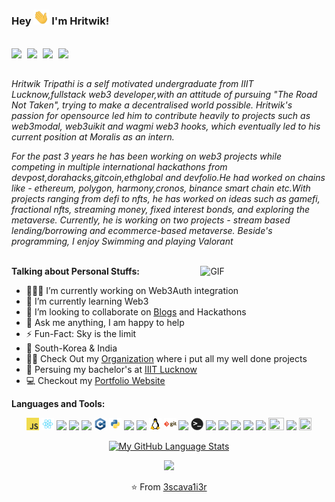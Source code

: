 ### Hey <img width="25" src="https://github.com/viral-sangani/viral-sangani/blob/master/Assets/Hi.gif" /> I'm Hritwik! 

<br />
<span>
 <a href="https://twitter.com/0xHritwik">
<img align="left" width="25px" src="https://img.icons8.com/external-justicon-lineal-color-justicon/64/000000/external-twitter-social-media-justicon-lineal-color-justicon.png"/>
  
</a>
<a href="https://www.linkedin.com/in/hritwikt/">
  <img align="left" width="25px" src="https://img.icons8.com/external-justicon-lineal-color-justicon/64/000000/external-linkedin-social-media-justicon-lineal-color-justicon.png"/></a>

 
<a href="mailto:tripathi.hritwik@gmail.com/">
  <img align="left" width="25px" src="https://img.icons8.com/external-justicon-lineal-color-justicon/64/000000/external-gmail-social-media-justicon-lineal-color-justicon.png"/></a>

<a href="https://www.instagram.com/_hritwik.tripathi_">
<img align="left" width="25px" src="https://img.icons8.com/external-justicon-lineal-color-justicon/64/000000/external-instagram-social-media-justicon-lineal-color-justicon.png"/></a>
<span>
  
<br />
<br />

<i>Hritwik Tripathi is a self motivated undergraduate from IIIT Lucknow,fullstack web3 developer,with an attitude of pursuing "The Road Not Taken", trying to make a decentralised world possible.
Hritwik's passion for opensource led him to contribute heavily to projects such as web3modal, web3uikit and wagmi web3 hooks, which eventually led to his current position at Moralis as an intern.

For the past 3 years he has been working on web3 projects while competing in multiple international hackathons from devpost,dorahacks,gitcoin,ethglobal and devfolio.He had worked on chains like - ethereum, polygon, harmony,cronos, binance smart chain etc.With projects ranging from defi to nfts, he has worked on ideas such as gamefi, fractional nfts, streaming money, fixed interest bonds, and exploring the metaverse. Currently, he is working on two projects - stream based lending/borrowing and ecommerce-based metaverse. Beside's programming, I enjoy Swimming and playing Valorant</i>
<br /><br />

<img height= "40%" width="40%" align="right" alt="GIF" src="https://s-media-cache-ak0.pinimg.com/originals/5c/d6/3f/5cd63fd3b407ff02bb89d342741b452d.gif" />

**Talking about Personal Stuffs:**

- 👨🏽‍💻 I’m currently working on Web3Auth integration
- 🌱 I’m currently learning Web3
- 👯 I’m looking to collaborate on [Blogs](https://3scava1i3r.hashnode.dev/) and Hackathons
- 💬 Ask me anything, I am happy to help
- ⚡️ Fun-Fact: Sky is the limit
- 💖 South-Korea & India
- 🤟🏻 Check Out my [Organization](https://github.com/3scava1i3r-Projects) where i put all my well done projects
- 🏫 Persuing my bachelor's at <a href="https://iiitl.ac.in/">IIIT Lucknow</a>
- 💻 Checkout my [Portfolio Website](https://3scava1i3r.netlify.app/)
 
**Languages and Tools:**  


 <div align="center">
  
  
  
<code><img height="20" src="https://raw.githubusercontent.com/github/explore/80688e429a7d4ef2fca1e82350fe8e3517d3494d/topics/javascript/javascript.png"></code>
<code><img height="20" src="https://raw.githubusercontent.com/github/explore/80688e429a7d4ef2fca1e82350fe8e3517d3494d/topics/react-native/react-native.png"></code>
<code><img height="20" src="https://external-content.duckduckgo.com/iu/?u=https%3A%2F%2Ftse1.mm.bing.net%2Fth%3Fid%3DOIP.bI8KDjd8-nDvzTX_Uok7FwHaHa%26pid%3DApi&f=1"></code>
<code><img height="20" src="https://external-content.duckduckgo.com/iu/?u=https%3A%2F%2Ftse1.mm.bing.net%2Fth%3Fid%3DOIP.7D5uM_zPzVpXQMoruEzRPAHaKc%26pid%3DApi&f=1"></code>
<code><img height="20" src="https://external-content.duckduckgo.com/iu/?u=https%3A%2F%2Ftse3.mm.bing.net%2Fth%3Fid%3DOIP.xQCjgB2DVqhtqGoGw9E6TQHaHa%26pid%3DApi&f=1"></code>
<code><img height="20" src="https://raw.githubusercontent.com/github/explore/80688e429a7d4ef2fca1e82350fe8e3517d3494d/topics/cpp/cpp.png"></code>
<code><img height="20" src="https://raw.githubusercontent.com/github/explore/80688e429a7d4ef2fca1e82350fe8e3517d3494d/topics/python/python.png"></code>
<code><img height="20" src="https://img.icons8.com/nolan/64/ethereum.png"></code>
<code><img height="20" src="https://external-content.duckduckgo.com/iu/?u=https%3A%2F%2Ftse1.mm.bing.net%2Fth%3Fid%3DOIP.Q4qu3UfPuHdzSYKp1mVRCAHaHa%26pid%3DApi&f=1"></code>
<code><img height="20" src="https://raw.githubusercontent.com/github/explore/80688e429a7d4ef2fca1e82350fe8e3517d3494d/topics/linux/linux.png"></code>
<code><img height="20" src="https://raw.githubusercontent.com/github/explore/80688e429a7d4ef2fca1e82350fe8e3517d3494d/topics/git/git.png"></code>
<code><img height="20" src="https://user-images.githubusercontent.com/10379994/31985754-c56b8dba-b998-11e7-9705-a7f984433049.png"></code>
<code><img height="20" src="https://raw.githubusercontent.com/github/explore/80688e429a7d4ef2fca1e82350fe8e3517d3494d/topics/terminal/terminal.png"></code>
<code><img height="20" src="https://raw.githubusercontent.com/ethereum/remix-ide/master/favicon.ico"></code> 
<code><img height="20" src="https://pbs.twimg.com/profile_images/1317925773425168384/XQkaoFRg_400x400.jpg"></code> 
<code><img height="20" src="https://img.icons8.com/color/48/000000/graphql.png"></code> 
<code><img height="20" src="https://img.icons8.com/color/48/000000/sass.png"></code> 
<code><img height="20" src="https://img.icons8.com/color/48/000000/bootstrap.png"></code> 
<code><img height="20" width="25" src="https://cms-assets.tutsplus.com/uploads/users/34/posts/29738/preview_image/nodejs-expressjs.jpg"></code> 
<code><img height="20" src="https://external-content.duckduckgo.com/iu/?u=https%3A%2F%2Ftse2.mm.bing.net%2Fth%3Fid%3DOIP.bc9pmTiyKR0WNPka2w3e0QHaHa%26pid%3DApi&f=1"></code> 
<code><img height="20" width="20" src="https://external-content.duckduckgo.com/iu/?u=https%3A%2F%2Ftse1.mm.bing.net%2Fth%3Fid%3DOIP.rS4KZd9HPEr1WtjJaZu_2AHaD7%26pid%3DApi&f=1"></code> 

  
<!--   ![Hritwik's github stats](https://github-readme-stats.vercel.app/api?username=3scava1i3r&show_icons=true&count_private=true&theme=tokyonight&showicons=true) -->
 
[![My GitHub Language Stats](https://github-readme-stats.vercel.app/api/top-langs/?username=3scava1i3r&langs_count=5&theme=tokyonight)]()
 <div/>
 
 
![](https://komarev.com/ghpvc/?username=3scava1i3r)

 ⭐️ From [3scava1i3r](https://github.com/3scava1i3r)
